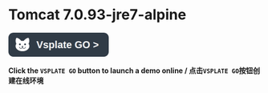 # Tomcat 7.0.93-jre7-alpine

<a href="https://www.vsplate.com/?docker-compose=https://github.com/vsplate/dcenvs/tomcat/7.0.93-jre7-alpine"><img alt="VSPLATE GO" src="https://raw.githubusercontent.com/vsplate/images/master/vsgo_btn.png" width="200px"></a>

**Click the `VSPLATE GO` button to launch a demo online / 点击`VSPLATE GO`按钮创建在线环境**